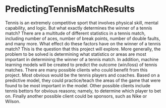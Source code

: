 # PredictingTennisMatchResults

Tennis is an extremely competitive sport that involves physical skill, mental capability, and logic. But what exactly determines the winner of a tennis match? There are a multitude of different statistics in a tennis match, including number of aces, number of break points, number of double faults, and many more. What effect do these factors have on the winner of a tennis match? This is the question that this project will explore. More generally, the problem to be solved is determining what statistics or areas are most important in determining the winner of a tennis match. In addition, machine learning models will be created to predict the outcome (win/loss) of tennis matches.
There are many possible clients who could benefit from this project. Most obvious would be the tennis players and coaches. Based on a predictive model, they could practice/teach the areas of the game that were found to be most important in the model. Other possible clients include tennis bettors for obvious reasons; namely, to determine which player to bet on. Finally another possible client could be sponsors, such as Nike or Wilson.

